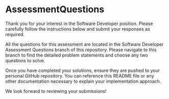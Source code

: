 # AssessmentQuestions
 Thank you for your interest in the Software Developer position. Please carefully follow the instructions below and submit your responses as required.

All the questions for this assessment are located in the Software Developer Assessment Questions branch of this repository. Please navigate to this branch to find the detailed problem statements and choose any two questions to solve.

Once you have completed your solutions, ensure they are pushed to your personal GitHub repository. You can reference this README file or any other documentation necessary to explain your implementation approach.

We look forward to reviewing your submissions!
